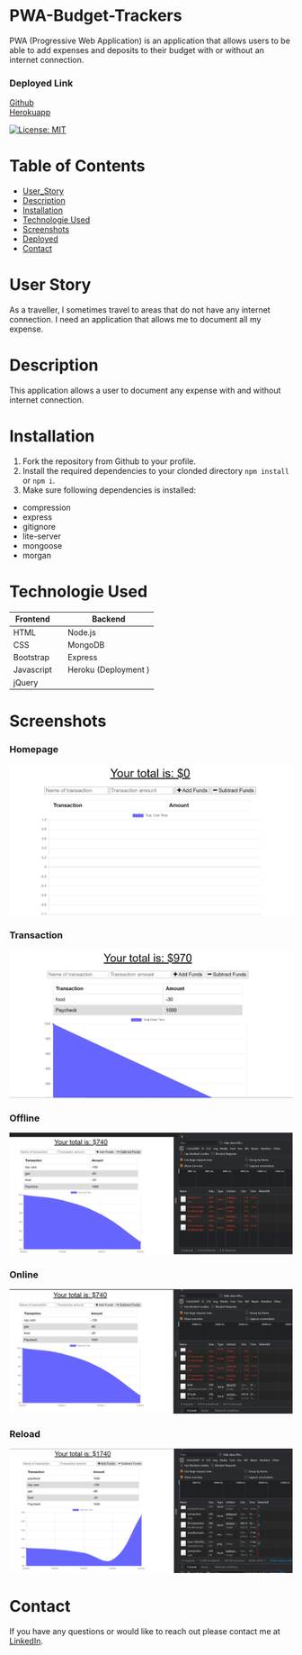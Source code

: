 # PWA-Budget-Trackers
PWA (Progressive Web Application) is an application that allows users to be able to add expenses and deposits to their budget with or without an internet connection.

### Deployed Link 
[Github](https://github.com/anhcu/PWA-Budget-Trackers)
<br>
[Herokuapp](https://pwa-traveler-tracker.herokuapp.com/)

[![License: MIT](https://img.shields.io/badge/License-MIT-yellow.svg)](https://opensource.org/licenses/MIT)

# Table of Contents
* [User_Story](#User_Story)
* [Description](#Description)
* [Installation](#Installation)
* [Technologie Used](#Technologie_Used)
* [Screenshots](#Screenshots) 
* [Deployed](#Deployed)
* [Contact](#Contact)
# User Story 
As a traveller, I sometimes travel to areas that do not have any internet connection.  I need an application that allows me to document all my expense.

# Description
This application allows a user to document any expense with and without internet connection.

# Installation 
1. Fork the repository from Github to your profile.
2. Install the required dependencies to your clonded directory `npm install` or `npm i`.
3. Make sure following dependencies is installed:
 - compression
 - express
 - gitignore
 - lite-server
 - mongoose
 - morgan

# Technologie Used
| Frontend      |    | Backend |
| ----------- | --- | ----------- |
| HTML      | | Node.js       |
| CSS   | | MongoDB         |
| Bootstrap   | | Express        |
| Javascript   | |Heroku (Deployment )      |
| jQuery   |   

# Screenshots
### Homepage
![homepage](Develop/public/assets/images/homepage.png)
### Transaction
![transaction](Develop/public/assets/images/transaction.png)
### Offline
![offline](Develop/public/assets/images/offline.png)
### Online
![online](Develop/public/assets/images/online.png)
### Reload
![reload](Develop/public/assets/images/reload.png)



# Contact
If you have any questions or would like to reach out please contact me at [LinkedIn](https://www.linkedin.com/in/anh-cu/).